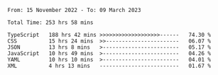 <!-- <div align="center">
  
  ![](https://raw.githubusercontent.com/iaizawa0623/github-stats/master/generated/overview.svg#gh-dark-mode-only)
  ![](https://raw.githubusercontent.com/iaizawa0623/github-stats/master/generated/overview.svg#gh-light-mode-only)
  ![](https://raw.githubusercontent.com/iaizawa0623/github-stats/master/generated/languages.svg#gh-dark-mode-only)
  ![](https://raw.githubusercontent.com/iaizawa0623/github-stats/master/generated/languages.svg#gh-light-mode-only)

</div> -->


<!--
<a href="https://github.com/anuraghazra/github-readme-stats">
  <img src="https://github-readme-stats.vercel.app/api?username=iaizawa0623&show_icons=true&count_private=true&theme=dracula&line_height=40" />
  <img src="https://github-readme-stats.vercel.app/api/top-langs/?username=iaizawa0623&count_private=true&theme=dracula" />
</a>

***
-->

<!--START_SECTION:waka-->

```text
From: 15 November 2022 - To: 09 March 2023

Total Time: 253 hrs 58 mins

TypeScript   188 hrs 42 mins >>>>>>>>>>>>>>>>>>>------   74.30 %
CSS          15 hrs 24 mins  >>-----------------------   06.07 %
JSON         13 hrs 8 mins   >------------------------   05.17 %
JavaScript   10 hrs 49 mins  >------------------------   04.26 %
YAML         10 hrs 10 mins  >------------------------   04.01 %
XML          4 hrs 13 mins   -------------------------   01.67 %
```

<!--END_SECTION:waka-->
